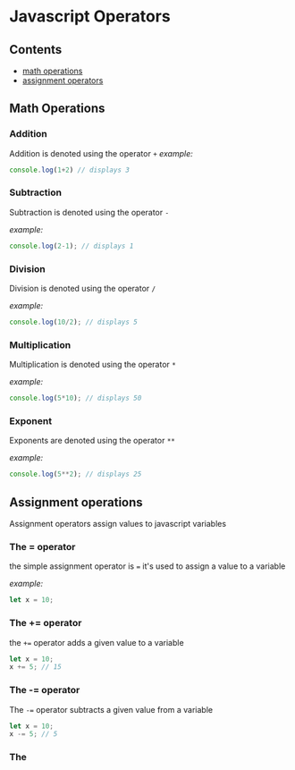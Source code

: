 # Javascript Operators

## Contents

 * [math operations](./#math-operations)
 * [assignment operators](./#assignment-operations)

## Math Operations

### Addition
Addition is denoted using the operator `+`
*example:*
```js
console.log(1+2) // displays 3
```

### Subtraction
Subtraction is denoted using the operator `-`

*example:*
```js
console.log(2-1); // displays 1
```

### Division
Division is denoted using the operator `/`


*example:*
```js
console.log(10/2); // displays 5
```

### Multiplication
Multiplication is denoted using the operator `*`


*example:*
```js
console.log(5*10); // displays 50
```

### Exponent
Exponents are denoted using the operator `**`

*example:*
```js
console.log(5**2); // displays 25
```

## Assignment operations
Assignment operators assign values to javascript variables

### The = operator
the simple assignment operator is `=`
it's used to assign a value to a variable

*example:*
```js
let x = 10;
```

### The += operator
the `+=` operator adds a given value to a variable
```js
let x = 10;
x += 5; // 15
```

### The -= operator
The `-=` operator subtracts a given value from a variable
```js
let x = 10;
x -= 5; // 5
```

### The 
